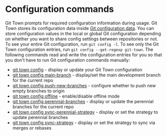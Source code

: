 # Configuration commands

Git Town prompts for required configuration information during usage. Git Town
stores its configuration data inside
[Git configuration data](https://git-scm.com/docs/git-config). You can store
configuration values in the local or global Git configuration depending on
whether you want to share config settings between repositories or not. To see
your entire Git configuration, run `git config -l`. To see only the Git Town
configuration entries, run `git config --get-regexp git-town`. The following
commands read and write the configuration entries for you so that you don't have
to run Git configuration commands manually:

- [git town config](commands/config.md) - display or update your Git Town
  configuration
- [git town config main-branch](commands/config-main-branch.md) - display/set
  the main development branch for the current repo
- [git town config push-new-branches](commands/config-push-new-branches.md) -
  configure whether to push new empty branches to origin
- [git town config offline](commands/config-offline.md) - enable/disable offline
  mode
- [git town config perennial-branches](commands/config-perennial-branches.md) -
  display or update the perennial branches for the current repo
- [git town config sync-perennial-strategy](commands/config-sync-perennial-strategy.md.md) -
  display or set the strategy to update perennial branches
- [git town config sync-strategy](commands/config-sync-strategy.md) - display or
  set the strategy to sync via merges or rebases
